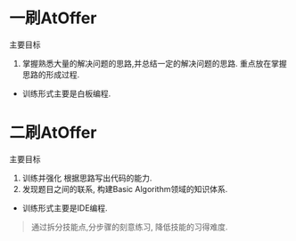 # 一刷AtOffer
主要目标
1. 掌握熟悉大量的解决问题的思路,并总结一定的解决问题的思路. 重点放在掌握思路的形成过程.

* 训练形式主要是白板编程.

# 二刷AtOffer
主要目标
1. 训练并强化 根据思路写出代码的能力.
2. 发现题目之间的联系, 构建Basic Algorithm领域的知识体系.

* 训练形式主要是IDE编程.

> 通过拆分技能点,分步骤的刻意练习, 降低技能的习得难度.
